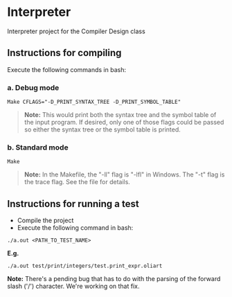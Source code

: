 # Interpreter
Interpreter project for the Compiler Design class

## Instructions for compiling

Execute the following commands in bash:

### a. Debug mode

```
Make CFLAGS="-D_PRINT_SYNTAX_TREE -D_PRINT_SYMBOL_TABLE"
```

> **Note:** This would print both the syntax tree and the symbol table of the input program. If desired, only one of those flags could be passed so either the syntax tree or the symbol table is printed.

### b. Standard mode

```
Make
```

> **Note:** In the Makefile, the "-ll" flag is "-lfl" in Windows. The "-t" flag is the trace flag. See the file for details.

## Instructions for running a test

- Compile the project
- Execute the following command in bash:
```
./a.out <PATH_TO_TEST_NAME>
```

**E.g.** 

```
./a.out test/print/integers/test.print_expr.oliart
```

**Note:** There's a pending bug that has to do with the parsing of the forward slash ('/') character. We're working on that fix.